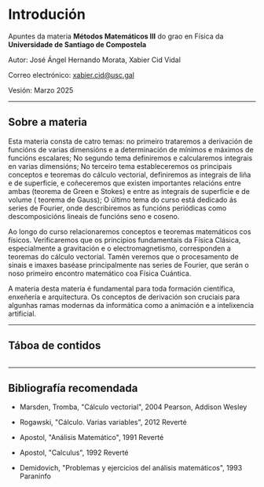 # Introdución

Apuntes da materia **Métodos Matemáticos III** do grao en Física da **Universidade de Santiago de Compostela**

Autor: José Ángel Hernando Morata, Xabier Cid Vidal

Correo electrónico: xabier.cid@usc.gal

Vesión: Marzo 2025

-----

## Sobre a materia

Esta materia consta de catro temas: no primeiro trataremos a derivación de funcións de varias dimensións e a determinación de mínimos e máximos de funcións escalares; No segundo tema definiremos e calcularemos integrais en varias dimensións; No terceiro tema estableceremos os principais conceptos e teoremas do cálculo vectorial, definiremos as integrais de liña e de superficie, e coñeceremos que existen importantes relacións entre ambas (teorema de Green e Stokes) e entre as integrais de superficie e de volume ( teorema de Gauss); O último tema do curso está dedicado ás series de Fourier, onde describiremos as funcións periódicas como descomposicións lineais de funcións seno e coseno.

Ao longo do curso relacionaremos conceptos e teoremas matemáticos cos físicos. Verificaremos que os principios fundamentais da Física Clásica, especialmente a gravitación e o electromagnetismo, corresponden a teoremas do cálculo vectorial. Tamén veremos que o procesamento de sinais e imaxes baséase principalmente nas series de Fourier, que serán o noso primeiro encontro matemático coa Física Cuántica.

A materia desta materia é fundamental para toda formación científica, enxeñería e arquitectura. Os conceptos de derivación son cruciais para algunhas ramas modernas da informática como a animación e a intelixencia artificial.

-------

## Táboa de contidos

```{tableofcontents}
```

-----

## Bibliografía recomendada

* Marsden, Tromba, "Cálculo vectorial", 2004 Pearson, Addison Wesley

* Rogawski, "Cálculo. Varias variables", 2012 Reverté

* Apostol, "Análisis Matemático", 1991 Reverté

* Apostol, "Calculus", 1992 Reverté

* Demidovich, "Problemas y ejercicios del análisis matemáticos", 1993 Paraninfo
